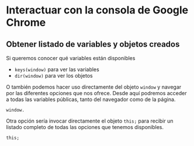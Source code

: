 
# Interactuar con la consola de Google Chrome

## Obtener listado de variables y objetos creados

Si queremos conocer qué variables están disponibles

-   `keys(window)`  para ver las variables
-   `dir(window)`  para ver los objetos

O también podemos hacer uso directamente del objeto `window` y navegar por las diferentes opciones que nos ofrece. Desde aquí podremos acceder a todas las variables públicas, tanto del navegador como de la página.

```
window.
```

Otra opción sería invocar directamente el objeto `this;` para recibir un listado completo de todas las opciones que tenemos disponibles.

```
this;
```



<!--stackedit_data:
eyJoaXN0b3J5IjpbLTUwNjk2NzkwNV19
-->
